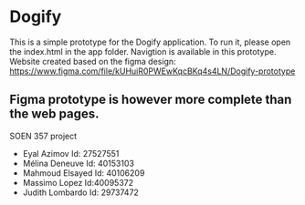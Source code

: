 # Dogify
This is a simple prototype for the Dogify application.
To run it, please open the index.html in the app folder. Navigtion is available in this prototype.
Website created based on the figma design: https://www.figma.com/file/kUHuiR0PWEwKqcBKq4s4LN/Dogify-prototype

## Figma prototype is however more complete than the web pages.

SOEN 357 project
- Eyal Azimov Id: 27527551
- Mélina Deneuve Id: 40153103
- Mahmoud Elsayed Id: 40106209
- Massimo Lopez Id:40095372
- Judith Lombardo Id: 29737472
